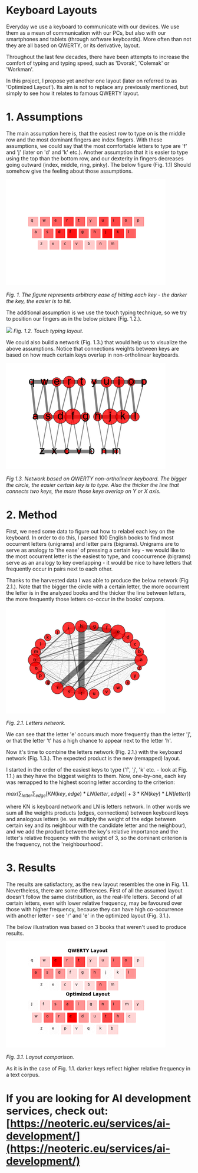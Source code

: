 # Keyboard Layouts

Everyday we use a keyboard to communicate with our devices. We use them as a mean of communication with our PCs, but also with our smartphones and tablets (through software keyboards). More often than not they are all based on QWERTY, or its derivative, layout.

Throughout the last few decades, there have been attempts to increase the comfort of typing and typing speed, such as 'Dvorak', 'Colemak' or 'Workman'.

In this project, I propose yet another one layout (later on referred to as 'Optimized Layout'). Its aim is not to replace any previously mentioned, but simply to see how it relates to famous QWERTY layout.

# 1. Assumptions

The main assumption here is, that the easiest row to type on is the middle row and the most dominant fingers are index fingers. With these assumptions, we could say that the most comfortable letters to type are 'f' and 'j' (later on 'd' and 'k' etc.). Another assumption that it is easier to type using the top than the bottom row, and our dexterity in fingers decreases going outward (index, middle, ring, pinky). The below figure (Fig. 1.1) Should somehow give the feeling about those assumptions.

![](https://raw.githubusercontent.com/93fk/Optimal_Keyboard_Layout/master/empirical/2_pipeline/2_keyboard_layout/out/keyboard_layout.png)

*Fig. 1. The figure represents arbitrary ease of hitting each key - the darker the key, the easier is to hit.*

The additional assumption is we use the touch typing technique, so we try to position our fingers as in the below picture (Fig. 1.2.).

![](https://upload.wikimedia.org/wikipedia/commons/c/ce/Keyboard_scheme.jpg)
*Fig. 1.2. Touch typing layout.*

We could also build a network (Fig. 1.3.) that would help us to visualize the above assumptions. Notice that connections weights between keys are based on how much certain keys overlap in non-ortholinear keyboards.

![](https://raw.githubusercontent.com/93fk/Optimal_Keyboard_Layout/master/empirical/2_pipeline/2_keyboard_layout/out/keyboard_network.png)

*Fig 1.3. Network based on QWERTY non-ortholinear keyboard. The bigger the circle, the easier certain key is to type. Also the thicker the line that connects two keys, the more those keys overlap on Y or X axis.*

# 2. Method

First, we need some data to figure out how to relabel each key on the keyboard. In order to do this, I parsed 100 English books to find most occurrent letters (unigrams) and letter pairs (bigrams). Unigrams are to serve as analogy to 'the ease' of pressing a certain key - we would like to the most occurrent letter is the easiest to type, and cooccurrence (bigrams) serve as an analogy to key overlapping - it would be nice to have letters that frequently occur in pairs next to each other.

Thanks to the harvested data I was able to produce the below network (Fig 2.1.). Note that the bigger the circle with a certain letter, the more occurrent the letter is in the analyzed books and the thicker the line between letters, the more frequently those letters co-occur in the books' corpora.

![](https://raw.githubusercontent.com/93fk/Optimal_Keyboard_Layout/master/empirical/2_pipeline/3_letters_graph/out/letters_network.png)

*Fig. 2.1. Letters network.*

We can see that the letter 'e' occurs much more frequently than the letter 'j', or that the letter 't' has a high chance to appear next to the letter 'h'.

Now it's time to combine the letters network (Fig. 2.1.) with the keyboard network (Fig. 1.3.). The expected product is the new (remapped) layout.

I started in the order of the easiest keys to type ('f', 'j', 'k' etc. - look at Fig. 1.1.) as they have the biggest weights to them. Now, one-by-one, each key was remapped to the highest scoring letter according to the criterion:

$max(\sum_{letter} \sum_{edge} [KN(key, edge)*LN(letter, edge)] + 3*KN(key)*LN(letter))$

where KN is keyboard network and LN is letters network. In other words we sum all the weights products (edges, connections) between keyboard keys and analogous letters (ie. we multiply the weight of the edge between certain key and its neighbour with the candidate letter and the neighbour), and we add the product between the key's relative importance and the letter's relative frequency with the weight of 3, so the dominant criterion is the frequency, not the 'neighbourhood'.

# 3. Results

The results are satisfactory, as the new layout resembles the one in Fig. 1.1. Nevertheless, there are some differences. First of all the assumed layout doesn't follow the same distribution, as the real-life letters. Second of all certain letters, even with lower relative frequency, may be favoured over those with higher frequency, because they can have high co-occurrence with another letter - see 'r' and 'e' in the optimized layout (Fig. 3.1.).

The below illustration was based on 3 books that weren't used to produce results.

![](https://raw.githubusercontent.com/93fk/Optimal_Keyboard_Layout/master/empirical/2_pipeline/5_layout_comparison/store/Layout.gif)

*Fig. 3.1. Layout comparison.*

As it is in the case of Fig. 1.1. darker keys reflect higher relative frequency in a text corpus.

# If you are looking for AI development services, check out: [https://neoteric.eu/services/ai-development/](https://neoteric.eu/services/ai-development/)
